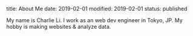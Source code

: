 title: About Me
date: 2019-02-01
modified: 2019-02-01
status: published

My name is Charlie Li.  I work as an web dev engineer in Tokyo, JP.  My hobby is making websites & analyze data.